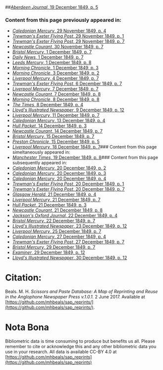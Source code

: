 ##[*Aberdeen Journal*, 19 December 1849, p. 5](https://mhbeals.github.io/sap_html/Aberdeen-Journal/Aberdeen-Journal-19-December-1849-p-5)

### Content from this page previously appeared in:
+ [*Caledonian Mercury*, 29 November 1849, p. 4](https://mhbeals.github.io/sap_html/Caledonian-Mercury/Caledonian-Mercury-29-November-1849-p-4)
+ [*Trewman's Exeter Flying Post*, 29 November 1849, p. 1](https://mhbeals.github.io/sap_html/Trewman's-Exeter-Flying-Post/Trewman's-Exeter-Flying-Post-29-November-1849-p-1)
+ [*Trewman's Exeter Flying Post*, 29 November 1849, p. 7](https://mhbeals.github.io/sap_html/Trewman's-Exeter-Flying-Post/Trewman's-Exeter-Flying-Post-29-November-1849-p-7)
+ [*Newcastle Courant*, 30 November 1849, p. 7](https://mhbeals.github.io/sap_html/Newcastle-Courant/Newcastle-Courant-30-November-1849-p-7)
+ [*Bristol Mercury*, 1 December 1849, p. 7](https://mhbeals.github.io/sap_html/Bristol-Mercury/Bristol-Mercury-1-December-1849-p-7)
+ [*Daily News*, 1 December 1849, p. 7](https://mhbeals.github.io/sap_html/Daily-News/Daily-News-1-December-1849-p-7)
+ [*Leeds Mercury*, 1 December 1849, p. 8](https://mhbeals.github.io/sap_html/Leeds-Mercury/Leeds-Mercury-1-December-1849-p-8)
+ [*Morning Chronicle*, 1 December 1849, p. 3](https://mhbeals.github.io/sap_html/Morning-Chronicle/Morning-Chronicle-1-December-1849-p-3)
+ [*Morning Chronicle*, 3 December 1849, p. 2](https://mhbeals.github.io/sap_html/Morning-Chronicle/Morning-Chronicle-3-December-1849-p-2)
+ [*Liverpool Mercury*, 4 December 1849, p. 7](https://mhbeals.github.io/sap_html/Liverpool-Mercury/Liverpool-Mercury-4-December-1849-p-7)
+ [*Trewman's Exeter Flying Post*, 6 December 1849, p. 7](https://mhbeals.github.io/sap_html/Trewman's-Exeter-Flying-Post/Trewman's-Exeter-Flying-Post-6-December-1849-p-7)
+ [*Liverpool Mercury*, 7 December 1849, p. 7](https://mhbeals.github.io/sap_html/Liverpool-Mercury/Liverpool-Mercury-7-December-1849-p-7)
+ [*Newcastle Courant*, 7 December 1849, p. 8](https://mhbeals.github.io/sap_html/Newcastle-Courant/Newcastle-Courant-7-December-1849-p-8)
+ [*Morning Chronicle*, 8 December 1849, p. 8](https://mhbeals.github.io/sap_html/Morning-Chronicle/Morning-Chronicle-8-December-1849-p-8)
+ [*The Times*, 8 December 1849, p. 4](https://mhbeals.github.io/sap_html/The-Times/The-Times-8-December-1849-p-4)
+ [*Lloyd's Illustrated Newspaper*, 9 December 1849, p. 12](https://mhbeals.github.io/sap_html/Lloyd's-Illustrated-Newspaper/Lloyd's-Illustrated-Newspaper-9-December-1849-p-12)
+ [*Liverpool Mercury*, 11 December 1849, p. 7](https://mhbeals.github.io/sap_html/Liverpool-Mercury/Liverpool-Mercury-11-December-1849-p-7)
+ [*Caledonian Mercury*, 13 December 1849, p. 4](https://mhbeals.github.io/sap_html/Caledonian-Mercury/Caledonian-Mercury-13-December-1849-p-4)
+ [*Hull Packet*, 14 December 1849, p. 3](https://mhbeals.github.io/sap_html/Hull-Packet/Hull-Packet-14-December-1849-p-3)
+ [*Newcastle Courant*, 14 December 1849, p. 7](https://mhbeals.github.io/sap_html/Newcastle-Courant/Newcastle-Courant-14-December-1849-p-7)
+ [*Bristol Mercury*, 15 December 1849, p. 7](https://mhbeals.github.io/sap_html/Bristol-Mercury/Bristol-Mercury-15-December-1849-p-7)
+ [*Preston Chronicle*, 15 December 1849, p. 5](https://mhbeals.github.io/sap_html/Preston-Chronicle/Preston-Chronicle-15-December-1849-p-5)
+ [*Liverpool Mercury*, 18 December 1849, p. 7](https://mhbeals.github.io/sap_html/Liverpool-Mercury/Liverpool-Mercury-18-December-1849-p-7)### Content from this page simeltaneously appeared in:
+ [*Manchester Times*, 19 December 1849, p. 8](https://mhbeals.github.io/sap_html/Manchester-Times/Manchester-Times-19-December-1849-p-8)### Content from this page subsequently appeared in:
+ [*Caledonian Mercury*, 20 December 1849, p. 2](https://mhbeals.github.io/sap_html/Caledonian-Mercury/Caledonian-Mercury-20-December-1849-p-2)
+ [*Caledonian Mercury*, 20 December 1849, p. 3](https://mhbeals.github.io/sap_html/Caledonian-Mercury/Caledonian-Mercury-20-December-1849-p-3)
+ [*Caledonian Mercury*, 20 December 1849, p. 4](https://mhbeals.github.io/sap_html/Caledonian-Mercury/Caledonian-Mercury-20-December-1849-p-4)
+ [*Trewman's Exeter Flying Post*, 20 December 1849, p. 1](https://mhbeals.github.io/sap_html/Trewman's-Exeter-Flying-Post/Trewman's-Exeter-Flying-Post-20-December-1849-p-1)
+ [*Trewman's Exeter Flying Post*, 20 December 1849, p. 7](https://mhbeals.github.io/sap_html/Trewman's-Exeter-Flying-Post/Trewman's-Exeter-Flying-Post-20-December-1849-p-7)
+ [*Glasgow Herald*, 21 December 1849, p. 4](https://mhbeals.github.io/sap_html/Glasgow-Herald/Glasgow-Herald-21-December-1849-p-4)
+ [*Liverpool Mercury*, 21 December 1849, p. 7](https://mhbeals.github.io/sap_html/Liverpool-Mercury/Liverpool-Mercury-21-December-1849-p-7)
+ [*Hull Packet*, 21 December 1849, p. 3](https://mhbeals.github.io/sap_html/Hull-Packet/Hull-Packet-21-December-1849-p-3)
+ [*Newcastle Courant*, 21 December 1849, p. 8](https://mhbeals.github.io/sap_html/Newcastle-Courant/Newcastle-Courant-21-December-1849-p-8)
+ [*Jackson's Oxford Journal*, 22 December 1849, p. 4](https://mhbeals.github.io/sap_html/Jackson's-Oxford-Journal/Jackson's-Oxford-Journal-22-December-1849-p-4)
+ [*Bristol Mercury*, 22 December 1849, p. 7](https://mhbeals.github.io/sap_html/Bristol-Mercury/Bristol-Mercury-22-December-1849-p-7)
+ [*Lloyd's Illustrated Newspaper*, 23 December 1849, p. 12](https://mhbeals.github.io/sap_html/Lloyd's-Illustrated-Newspaper/Lloyd's-Illustrated-Newspaper-23-December-1849-p-12)
+ [*Liverpool Mercury*, 25 December 1849, p. 7](https://mhbeals.github.io/sap_html/Liverpool-Mercury/Liverpool-Mercury-25-December-1849-p-7)
+ [*Caledonian Mercury*, 27 December 1849, p. 4](https://mhbeals.github.io/sap_html/Caledonian-Mercury/Caledonian-Mercury-27-December-1849-p-4)
+ [*Trewman's Exeter Flying Post*, 27 December 1849, p. 7](https://mhbeals.github.io/sap_html/Trewman's-Exeter-Flying-Post/Trewman's-Exeter-Flying-Post-27-December-1849-p-7)
+ [*Bristol Mercury*, 29 December 1849, p. 7](https://mhbeals.github.io/sap_html/Bristol-Mercury/Bristol-Mercury-29-December-1849-p-7)
+ [*Examiner*, 29 December 1849, p. 12](https://mhbeals.github.io/sap_html/Examiner/Examiner-29-December-1849-p-12)
+ [*Lloyd's Illustrated Newspaper*, 30 December 1849, p. 12](https://mhbeals.github.io/sap_html/Lloyd's-Illustrated-Newspaper/Lloyd's-Illustrated-Newspaper-30-December-1849-p-12)
                    
# Citation: 

Beals. M. H. *Scissors and Paste Database: A Map of Reprinting and Reuse in the Anglophone Newspaper Press v.1.0.1.* 2 June 2017. Available at [https://github.com/mhbeals/sap_reprints/](https://github.com/mhbeals/sap_reprints/). 
                    
# Nota Bona

Bibliometric data is time consuming to produce but benefits us all. Please remember to cite or acknowledge this and any other bibliometric data you use in your research. All data is available CC-BY 4.0 at [https://github.com/mhbeals/sap_reprints](https://github.com/mhbeals/sap_reprints)